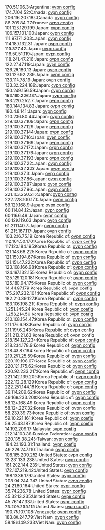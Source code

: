 170.51.106.3:Argentina: [ovpn config](vpn/170_51_106_3.ovpn)  
174.7.104.52:Canada: [ovpn config](vpn/174_7_104_52.ovpn)  
206.116.207.183:Canada: [ovpn config](vpn/206_116_207_183.ovpn)  
86.206.84.27:France: [ovpn config](vpn/86_206_84_27.ovpn)  
101.128.129.199:Japan: [ovpn config](vpn/101_128_129_199.ovpn)  
106.157.101.100:Japan: [ovpn config](vpn/106_157_101_100.ovpn)  
111.97.171.203:Japan: [ovpn config](vpn/111_97_171_203.ovpn)  
114.180.132.31:Japan: [ovpn config](vpn/114_180_132_31.ovpn)  
115.37.7.42:Japan: [ovpn config](vpn/115_37_7_42.ovpn)  
116.50.51.119:Japan: [ovpn config](vpn/116_50_51_119.ovpn)  
118.241.47.216:Japan: [ovpn config](vpn/118_241_47_216.ovpn)  
122.27.47.119:Japan: [ovpn config](vpn/122_27_47_119.ovpn)  
126.29.180.13:Japan: [ovpn config](vpn/126_29_180_13.ovpn)  
131.129.92.239:Japan: [ovpn config](vpn/131_129_92_239.ovpn)  
133.114.78.19:Japan: [ovpn config](vpn/133_114_78_19.ovpn)  
133.32.224.189:Japan: [ovpn config](vpn/133_32_224_189.ovpn)  
150.249.156.59:Japan: [ovpn config](vpn/150_249_156_59.ovpn)  
153.160.226.187:Japan: [ovpn config](vpn/153_160_226_187.ovpn)  
153.220.252.7:Japan: [ovpn config](vpn/153_220_252_7.ovpn)  
180.144.134.83:Japan: [ovpn config](vpn/180_144_134_83.ovpn)  
180.4.8.141:Japan: [ovpn config](vpn/180_4_8_141.ovpn)  
210.236.80.44:Japan: [ovpn config](vpn/210_236_80_44.ovpn)  
219.100.37.109:Japan: [ovpn config](vpn/219_100_37_109.ovpn)  
219.100.37.129:Japan: [ovpn config](vpn/219_100_37_129.ovpn)  
219.100.37.144:Japan: [ovpn config](vpn/219_100_37_144.ovpn)  
219.100.37.16:Japan: [ovpn config](vpn/219_100_37_16.ovpn)  
219.100.37.169:Japan: [ovpn config](vpn/219_100_37_169.ovpn)  
219.100.37.172:Japan: [ovpn config](vpn/219_100_37_172.ovpn)  
219.100.37.176:Japan: [ovpn config](vpn/219_100_37_176.ovpn)  
219.100.37.193:Japan: [ovpn config](vpn/219_100_37_193.ovpn)  
219.100.37.22:Japan: [ovpn config](vpn/219_100_37_22.ovpn)  
219.100.37.223:Japan: [ovpn config](vpn/219_100_37_223.ovpn)  
219.100.37.3:Japan: [ovpn config](vpn/219_100_37_3.ovpn)  
219.100.37.86:Japan: [ovpn config](vpn/219_100_37_86.ovpn)  
219.100.37.87:Japan: [ovpn config](vpn/219_100_37_87.ovpn)  
219.100.37.96:Japan: [ovpn config](vpn/219_100_37_96.ovpn)  
221.103.250.216:Japan: [ovpn config](vpn/221_103_250_216.ovpn)  
222.228.100.170:Japan: [ovpn config](vpn/222_228_100_170.ovpn)  
59.129.168.9:Japan: [ovpn config](vpn/59_129_168_9.ovpn)  
60.114.84.12:Japan: [ovpn config](vpn/60_114_84_12.ovpn)  
60.116.6.49:Japan: [ovpn config](vpn/60_116_6_49.ovpn)  
60.129.119.63:Japan: [ovpn config](vpn/60_129_119_63.ovpn)  
61.211.140.7:Japan: [ovpn config](vpn/61_211_140_7.ovpn)  
61.215.167.117:Japan: [ovpn config](vpn/61_215_167_117.ovpn)  
103.226.75.19:Korea Republic of: [ovpn config](vpn/103_226_75_19.ovpn)  
112.164.50.170:Korea Republic of: [ovpn config](vpn/112_164_50_170.ovpn)  
117.123.184.195:Korea Republic of: [ovpn config](vpn/117_123_184_195.ovpn)  
121.143.68.225:Korea Republic of: [ovpn config](vpn/121_143_68_225.ovpn)  
121.150.194.67:Korea Republic of: [ovpn config](vpn/121_150_194_67.ovpn)  
121.151.47.222:Korea Republic of: [ovpn config](vpn/121_151_47_222.ovpn)  
123.108.166.98:Korea Republic of: [ovpn config](vpn/123_108_166_98.ovpn)  
124.197.132.155:Korea Republic of: [ovpn config](vpn/124_197_132_155.ovpn)  
125.129.120.181:Korea Republic of: [ovpn config](vpn/125_129_120_181.ovpn)  
125.180.94.175:Korea Republic of: [ovpn config](vpn/125_180_94_175.ovpn)  
14.44.97.179:Korea Republic of: [ovpn config](vpn/14_44_97_179.ovpn)  
175.207.232.104:Korea Republic of: [ovpn config](vpn/175_207_232_104.ovpn)  
182.210.39.127:Korea Republic of: [ovpn config](vpn/182_210_39_127.ovpn)  
183.106.198.219:Korea Republic of: [ovpn config](vpn/183_106_198_219.ovpn)  
1.251.245.24:Korea Republic of: [ovpn config](vpn/1_251_245_24.ovpn)  
1.253.214.50:Korea Republic of: [ovpn config](vpn/1_253_214_50.ovpn)  
210.108.154.47:Korea Republic of: [ovpn config](vpn/210_108_154_47.ovpn)  
211.176.6.93:Korea Republic of: [ovpn config](vpn/211_176_6_93.ovpn)  
211.197.6.243:Korea Republic of: [ovpn config](vpn/211_197_6_243.ovpn)  
211.210.21.63:Korea Republic of: [ovpn config](vpn/211_210_21_63.ovpn)  
218.154.127.234:Korea Republic of: [ovpn config](vpn/218_154_127_234.ovpn)  
218.234.178.9:Korea Republic of: [ovpn config](vpn/218_234_178_9.ovpn)  
218.48.87.194:Korea Republic of: [ovpn config](vpn/218_48_87_194.ovpn)  
219.251.25.59:Korea Republic of: [ovpn config](vpn/219_251_25_59.ovpn)  
220.119.196.67:Korea Republic of: [ovpn config](vpn/220_119_196_67.ovpn)  
220.121.175.62:Korea Republic of: [ovpn config](vpn/220_121_175_62.ovpn)  
220.92.233.217:Korea Republic of: [ovpn config](vpn/220_92_233_217.ovpn)  
221.142.139.209:Korea Republic of: [ovpn config](vpn/221_142_139_209.ovpn)  
222.112.28.129:Korea Republic of: [ovpn config](vpn/222_112_28_129.ovpn)  
222.251.144.18:Korea Republic of: [ovpn config](vpn/222_251_144_18.ovpn)  
39.114.209.62:Korea Republic of: [ovpn config](vpn/39_114_209_62.ovpn)  
49.166.233.200:Korea Republic of: [ovpn config](vpn/49_166_233_200.ovpn)  
58.124.168.49:Korea Republic of: [ovpn config](vpn/58_124_168_49.ovpn)  
58.124.227.32:Korea Republic of: [ovpn config](vpn/58_124_227_32.ovpn)  
58.239.39.73:Korea Republic of: [ovpn config](vpn/58_239_39_73.ovpn)  
59.10.221.161:Korea Republic of: [ovpn config](vpn/59_10_221_161.ovpn)  
59.25.43.187:Korea Republic of: [ovpn config](vpn/59_25_43_187.ovpn)  
14.192.209.17:Malaysia: [ovpn config](vpn/14_192_209_17.ovpn)  
212.14.193.38:Russian Federation: [ovpn config](vpn/212_14_193_38.ovpn)  
220.135.38.248:Taiwan: [ovpn config](vpn/220_135_38_248.ovpn)  
184.22.193.31:Thailand: [ovpn config](vpn/184_22_193_31.ovpn)  
49.228.247.110:Thailand: [ovpn config](vpn/49_228_247_110.ovpn)  
108.185.209.252:United States: [ovpn config](vpn/108_185_209_252.ovpn)  
13.231.133.238:United States: [ovpn config](vpn/13_231_133_238.ovpn)  
161.202.144.236:United States: [ovpn config](vpn/161_202_144_236.ovpn)  
172.107.219.42:United States: [ovpn config](vpn/172_107_219_42.ovpn)  
198.13.36.179:United States: [ovpn config](vpn/198_13_36_179.ovpn)  
208.94.244.242:United States: [ovpn config](vpn/208_94_244_242.ovpn)  
24.21.80.164:United States: [ovpn config](vpn/24_21_80_164.ovpn)  
35.74.236.78:United States: [ovpn config](vpn/35_74_236_78.ovpn)  
45.32.13.235:United States: [ovpn config](vpn/45_32_13_235.ovpn)  
45.76.147.33:United States: [ovpn config](vpn/45_76_147_33.ovpn)  
73.209.255.115:United States: [ovpn config](vpn/73_209_255_115.ovpn)  
190.75.107.108:Venezuela: [ovpn config](vpn/190_75_107_108.ovpn)  
183.80.247.79:Viet Nam: [ovpn config](vpn/183_80_247_79.ovpn)  
58.186.149.233:Viet Nam: [ovpn config](vpn/58_186_149_233.ovpn)  
